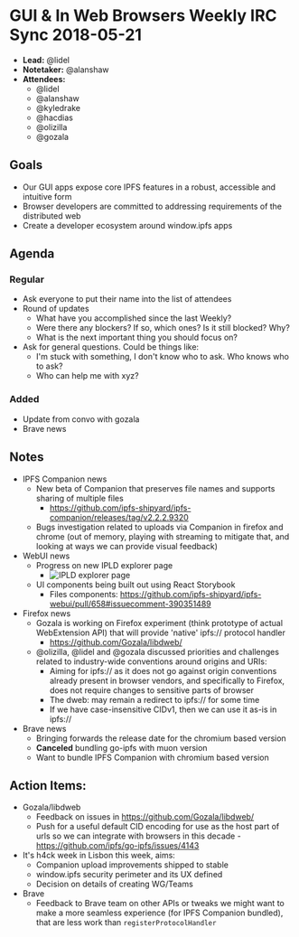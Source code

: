 # GUI & In Web Browsers Weekly IRC Sync 2018-05-21

- **Lead:** @lidel
- **Notetaker:** @alanshaw
- **Attendees:**
  - @lidel
  - @alanshaw
  - @kyledrake
  - @hacdias
  - @olizilla
  - @gozala

## Goals

- Our GUI apps expose core IPFS features in a robust, accessible and intuitive form
- Browser developers are committed to addressing requirements of the distributed web
- Create a developer ecosystem around window.ipfs apps


## Agenda

### Regular

- Ask everyone to put their name into the list of attendees
- Round of updates
  - What have you accomplished since the last Weekly?
  - Were there any blockers? If so, which ones? Is it still blocked? Why?
  - What is the next important thing you should focus on?
- Ask for general questions. Could be things like:
  - I'm stuck with something, I don't know who to ask. Who knows who to ask?
  - Who can help me with xyz?

### Added

- Update from convo with gozala
- Brave news

## Notes

* IPFS Companion news
    * New beta of Companion that preserves file names and supports sharing of multiple files
        * https://github.com/ipfs-shipyard/ipfs-companion/releases/tag/v2.2.2.9320
    * Bugs investigation related to uploads via Companion in firefox and chrome (out of memory, playing with streaming to mitigate that, and looking at ways we can provide visual feedback)
* WebUI news
    * Progress on new IPLD explorer page
        * ![IPLD explorer page](https://usercontent.irccloud-cdn.com/file/TsppHg9u/Screenshot%202018-05-21%2016.04.47.png)
    * UI components being built out using React Storybook
        * Files components: https://github.com/ipfs-shipyard/ipfs-webui/pull/658#issuecomment-390351489
* Firefox news
    * Gozala is working on Firefox experiment (think prototype of actual WebExtension API) that will provide 'native' ipfs:// protocol handler
        * https://github.com/Gozala/libdweb/
    * @olizilla, @lidel and @gozala discussed priorities and challenges related to industry-wide conventions around origins and URIs:
        * Aiming for ipfs:// as it does not go against origin conventions already present in browser vendors, and specifically to Firefox, does not require changes to sensitive parts of browser
        * The dweb: may remain a redirect to ipfs:// for some time
        * If we have case-insensitive CIDv1, then we can use it as-is in ipfs://<cid>
* Brave news
    * Bringing forwards the release date for the chromium based version
    * **Canceled** bundling go-ipfs with muon version
    * Want to bundle IPFS Companion with chromium based version


## Action Items:

* Gozala/libdweb
    * Feedback on issues in https://github.com/Gozala/libdweb/
    * Push for a useful default CID encoding for use as the host part of urls so we can integrate with browsers in this decade - https://github.com/ipfs/go-ipfs/issues/4143
* It's h4ck week in Lisbon this week, aims:
    * Companion upload improvements shipped to stable
    * window.ipfs security perimeter and its UX defined
    * Decision on details of creating WG/Teams
* Brave
    * Feedback to Brave team on other APIs or tweaks we might want to make a more seamless experience (for IPFS Companion bundled), that are less work than `registerProtocolHandler`
